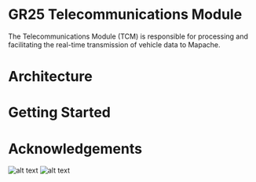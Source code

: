 # GR25 Telecommunications Module

The Telecommunications Module (TCM) is responsible for processing and facilitating the real-time transmission of vehicle data to Mapache.

# Architecture

# Getting Started

# Acknowledgements
![alt text](https://github.com/Gaucho-Racing/TCM-Jelqing/blob/main/image.png?raw=true)
![alt text](https://github.com/Gaucho-Racing/TCM-Jelqing/blob/main/IMG_1329.png?raw=true)




